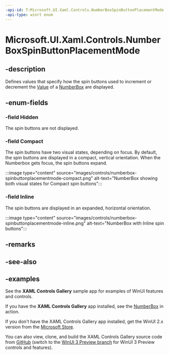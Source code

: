 ```yaml
---
-api-id: T:Microsoft.UI.Xaml.Controls.NumberBoxSpinButtonPlacementMode
-api-type: winrt enum
---
```


# Microsoft.UI.Xaml.Controls.NumberBoxSpinButtonPlacementMode

<!--
public enum NumberBoxSpinButtonPlacementMode
-->

## -description

Defines values that specify how the spin buttons used to increment or decrement the [Value](numberbox_value.md) of a [NumberBox](numberbox.md) are displayed.

## -enum-fields

### -field Hidden

The spin buttons are not displayed.

### -field Compact

The spin buttons have two visual states, depending on focus. By default, the spin buttons are displayed in a compact, vertical orientation. When the Numberbox gets focus, the spin buttons expand.

:::image type="content" source="images/controls/numberbox-spinbuttonplacementmode-compact.png" alt-text="NumberBox showing both visual states for Compact spin buttons":::

### -field Inline

The spin buttons are displayed in an expanded, horizontal orientation.

:::image type="content" source="images/controls/numberbox-spinbuttonplacementmode-inline.png" alt-text="NumberBox with Inline spin buttons":::

## -remarks

## -see-also

## -examples

See the **XAML Controls Gallery** sample app for examples of WinUI features and controls.

If you have the **XAML Controls Gallery** app installed, see the [NumberBox](xamlcontrolsgallery:/item/NumberBox) in action.

If you don't have the XAML Controls Gallery app installed, get the WinUI 2.x version from the [Microsoft Store](https://www.microsoft.com/p/xaml-controls-gallery/9msvh128x2zt).

You can also view, clone, and build the XAML Controls Gallery source code from [GitHub](https://github.com/Microsoft/Xaml-Controls-Gallery) (switch to the [WinUI 3 Preview branch](https://github.com/microsoft/Xaml-Controls-Gallery/tree/winui3preview) for WinUI 3 Preview controls and features).
